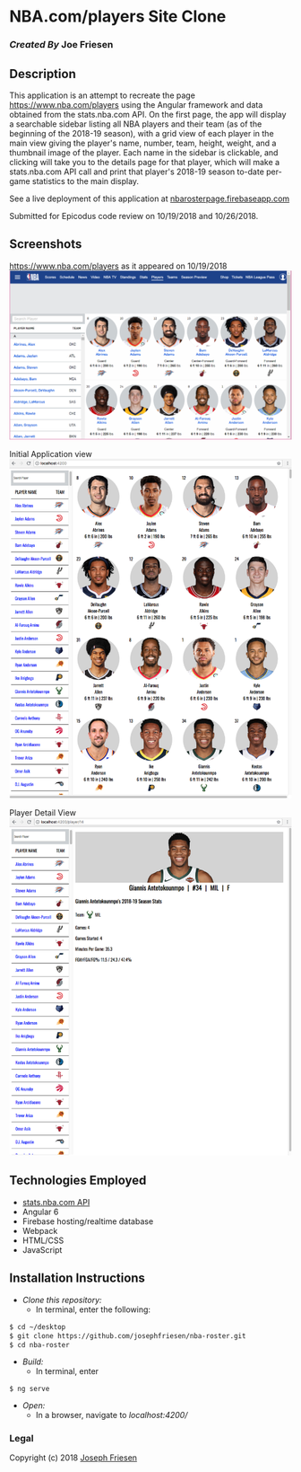 # NBA.com/players Site Clone

### _Created By_ **Joe Friesen**

## Description

This application is an attempt to recreate the page https://www.nba.com/players using the Angular framework and data obtained from the stats.nba.com API. On the first page, the app will display a searchable sidebar listing all NBA players and their team (as of the beginning of the 2018-19 season), with a grid view of each player in the main view giving the player's name, number, team, height, weight, and a thumbnail image of the player. Each name in the sidebar is clickable, and clicking will take you to the details page for that player, which will make a stats.nba.com API call and print that player's 2018-19 season to-date per-game statistics to the main display.

See a live deployment of this application at [nbarosterpage.firebaseapp.com](https://nbarosterpage.firebaseapp.com)

Submitted for Epicodus code review on 10/19/2018 and 10/26/2018.

## Screenshots

https://www.nba.com/players as it appeared on 10/19/2018
![NBA.com/players](./src/assets/nba-players-screenshot.png)

Initial Application view
![Main View](./src/assets/screenshot1.png)

Player Detail View
![Detail View](./src/assets/screenshot2.png)

## Technologies Employed

* [stats.nba.com API](https://stats.nba.com)
* Angular 6
* Firebase hosting/realtime database
* Webpack
* HTML/CSS
* JavaScript

## Installation Instructions

* *Clone this repository:*
  * In terminal, enter the following:
```
$ cd ~/desktop
$ git clone https://github.com/josephfriesen/nba-roster.git
$ cd nba-roster
```
* *Build:*
  * In terminal, enter
```
$ ng serve
```
* *Open:*
  * In a browser, navigate to *localhost:4200/*

### Legal

Copyright (c) 2018 [Joseph Friesen](mailto:friesen.josephc@gmail.com)
